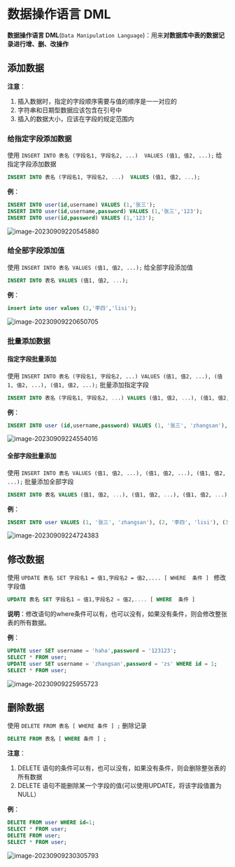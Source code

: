 # 数据操作语言 DML

**数据操作语言 DML**(`Data Manipulation Language`)：用来**对数据库中表的数据记录进行增、删、改操作**

## 添加数据

**注意**：

1. 插入数据时，指定的字段顺序需要与值的顺序是一一对应的
2. 字符串和日期型数据应该包含在引号中
3. 插入的数据大小，应该在字段的规定范围内

### 给指定字段添加数据

使用 `INSERT INTO 表名 (字段名1, 字段名2, ...)  VALUES (值1, 值2, ...);` 给指定字段添加数据

```sql
INSERT INTO 表名 (字段名1, 字段名2, ...)  VALUES (值1, 值2, ...);
```

**例**：

```sql
INSERT INTO user(id,username) VALUES (1,'张三');
INSERT INTO user(id,username,password) VALUES (1,'张三','123');
INSERT INTO user(id,password) VALUES (1,'123');
```

![image-20230909220545880](https://fastly.jsdelivr.net/gh/LetengZzz/img@main/tc2/img/Java/202309092205290.png)

### 给全部字段添加值

使用 `INSERT INTO 表名 VALUES (值1, 值2, ...);` 给全部字段添加值

```sql
INSERT INTO 表名 VALUES (值1, 值2, ...);
```

**例**：

```sql
insert into user values (2,'李四','lisi');
```

![image-20230909220650705](https://fastly.jsdelivr.net/gh/LetengZzz/img@main/tc2/img/Java/202309092206160.png)

### 批量添加数据

#### 指定字段批量添加

使用 `INSERT INTO 表名 (字段名1, 字段名2, ...) VALUES (值1, 值2, ...), (值1, 值2, ...), (值1, 值2, ...);` 批量添加指定字段

```sql
INSERT INTO 表名 (字段名1, 字段名2, ...) VALUES (值1, 值2, ...), (值1, 值2, ...), (值1, 值2, ...);
```

**例**：

```sql
INSERT INTO user (id,username,password) VALUES (1, '张三', 'zhangsan'), (2, '李四', 'lisi'), (3, '王五','wangwu');
```

![image-20230909224554016](https://fastly.jsdelivr.net/gh/LetengZzz/img@main/tc2/img/Java/202309092247590.png)

#### 全部字段批量添加

使用 `INSERT INTO 表名 VALUES (值1, 值2, ...), (值1, 值2, ...), (值1, 值2, ...);` 批量添加全部字段

```sql
INSERT INTO 表名 VALUES (值1, 值2, ...), (值1, 值2, ...), (值1, 值2, ...);
```

**例**：

```sql
INSERT INTO user VALUES (1, '张三', 'zhangsan'), (2, '李四', 'lisi'), (3, '王五','wangwu');
```

![image-20230909224724383](https://fastly.jsdelivr.net/gh/LetengZzz/img@main/tc2/img/Java/202309092247207.png)

## 修改数据

使用 `UPDATE 表名 SET 字段名1 = 值1,字段名2 = 值2,.... [ WHERE  条件 ] ` 修改字段值

```sql
UPDATE 表名 SET 字段名1 = 值1,字段名2 = 值2,.... [ WHERE  条件 ]
```

**说明**：修改语句的where条件可以有，也可以没有，如果没有条件，则会修改整张表的所有数据。

**例**：

```sql
UPDATE user SET username = 'haha',password = '123123';
SELECT * FROM user;
UPDATE user SET username = 'zhangsan',password = 'zs' WHERE id = 1;
SELECT * FROM user;
```

![image-20230909225955723](https://fastly.jsdelivr.net/gh/LetengZzz/img@main/tc2/img/Java/202309092259468.png)

## 删除数据

使用 `DELETE FROM 表名 [ WHERE 条件 ] ;` 删除记录

```sql
DELETE FROM 表名 [ WHERE 条件 ] ;
```

**注意**：

1. DELETE 语句的条件可以有，也可以没有，如果没有条件，则会删除整张表的所有数据
2. DELETE 语句不能删除某一个字段的值(可以使用UPDATE，将该字段值置为NULL）

**例**：

```sql
DELETE FROM user WHERE id=1;
SELECT * FROM user;
DELETE FROM user;
SELECT * FROM user;
```

![image-20230909230305793](https://fastly.jsdelivr.net/gh/LetengZzz/img@main/tc2/img/Java/202309092303759.png)
